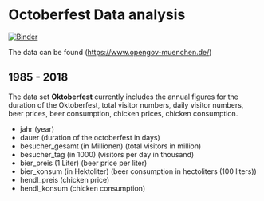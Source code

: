 # Octoberfest Data analysis

[![Binder](https://mybinder.org/badge_logo.svg)](https://mybinder.org/v2/gh/TheDataDudeDE/octoberfest/master)

The data can be found (https://www.opengov-muenchen.de/)

## 1985 - 2018

The data set **Oktoberfest** currently includes the annual figures for the duration of the Oktoberfest, total visitor numbers, daily visitor numbers, beer prices, beer consumption, chicken prices, chicken consumption.

* jahr (year)
* dauer (duration of the octoberfest in days)
* besucher_gesamt (in Millionen)  (total visitors in million)
* besucher_tag (in 1000) (visitors per day in thousand)
* bier_preis (1 Liter) (beer price per liter)
* bier_konsum (in Hektoliter) (beer consumption in hectoliters (100 liters))
* hendl_preis (chicken price)
* hendl_konsum (chicken consumption)